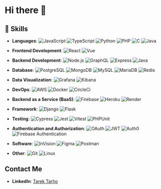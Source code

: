 # Hi there 👋

<!--
## GitHub Stats
![Your GitHub stats](https://github-readme-stats.vercel.app/api?username=tarektarho&show_icons=true&theme=radical) 
-->

## 🚀 Skills
- **Languages**: 
  ![JavaScript](https://img.shields.io/badge/-JavaScript-black?style=flat-square&logo=javascript) 
  ![TypeScript](https://img.shields.io/badge/-TypeScript-007ACC?style=flat-square&logo=typescript) 
  ![Python](https://img.shields.io/badge/-Python-black?style=flat-square&logo=python) 
  ![PHP](https://img.shields.io/badge/-PHP-777BB4?style=flat-square&logo=php) 
  ![C](https://img.shields.io/badge/-C-A8B9CC?style=flat-square&logo=c) 
  ![Java](https://img.shields.io/badge/-Java-007396?style=flat-square&logo=java)

- **Frontend Development**: 
  ![React](https://img.shields.io/badge/-React-black?style=flat-square&logo=react) 
  ![Vue](https://img.shields.io/badge/-Vue.js-4FC08D?style=flat-square&logo=vue.js) 

- **Backend Development**: 
  ![Node.js](https://img.shields.io/badge/-Node.js-black?style=flat-square&logo=node.js) 
  ![GraphQL](https://img.shields.io/badge/-GraphQL-E10098?style=flat-square&logo=graphql) 
  ![Express](https://img.shields.io/badge/-Express-000000?style=flat-square&logo=express)
  ![Java](https://img.shields.io/badge/-Java-yellow?style=flat-square&logo=coffee)

- **Database**: 
  ![PostgreSQL](https://img.shields.io/badge/-PostgreSQL-336791?style=flat-square&logo=postgresql) 
  ![MongoDB](https://img.shields.io/badge/-MongoDB-47A248?style=flat-square&logo=mongodb) 
  ![MySQL](https://img.shields.io/badge/-MySQL-4479A1?style=flat-square&logo=mysql) 
  ![MariaDB](https://img.shields.io/badge/-MariaDB-003545?style=flat-square&logo=mariadb) 
  ![Redis](https://img.shields.io/badge/-Redis-DC382D?style=flat-square&logo=redis)

- **Data Visualization**: 
  ![Grafana](https://img.shields.io/badge/-Grafana-F46800?style=flat-square&logo=grafana) 
  ![Kibana](https://img.shields.io/badge/-Kibana-005571?style=flat-square&logo=kibana)

- **DevOps**: 
  ![AWS](https://img.shields.io/badge/-AWS-232F3E?style=flat-square&logo=amazon-aws) 
  ![Docker](https://img.shields.io/badge/-Docker-black?style=flat-square&logo=docker) 
  ![CircleCi](https://img.shields.io/badge/-CircleCi-343434?style=flat-square&logo=circleci)

- **Backend as a Service (BaaS)**: 
  ![Firebase](https://img.shields.io/badge/-Firebase-FFCA28?style=flat-square&logo=firebase) 
  ![Heroku](https://img.shields.io/badge/-Heroku-430098?style=flat-square&logo=heroku)
  ![Render](https://img.shields.io/badge/-Render-005571?style=flat-square&logo=render)

- **Framework**: 
  ![Django](https://img.shields.io/badge/-Django-black?style=flat-square&logo=django) 
  ![Flask](https://img.shields.io/badge/-Flask-000000?style=flat-square&logo=flask)

- **Testing**: 
  ![Cypress](https://img.shields.io/badge/-Cypress-17202C?style=flat-square&logo=cypress) 
  ![Jest](https://img.shields.io/badge/-Jest-C21325?style=flat-square&logo=jest)
  ![Vitest](https://img.shields.io/badge/-Vitest-6E9F18?style=flat-square&logo=vitest)
  ![PHPUnit](https://img.shields.io/badge/-PHPUnit-6D0EB5?style=flat-square&logo=php)

- **Authentication and Authorization**:
  ![OAuth](https://img.shields.io/badge/-OAuth-3949AB?style=flat-square&logo=oauth)
  ![JWT](https://img.shields.io/badge/-JWT-000000?style=flat-square&logo=json-web-tokens)
  ![Auth0](https://img.shields.io/badge/-Auth0-EB5424?style=flat-square&logo=auth0)
  ![Firebase Authentication](https://img.shields.io/badge/-Firebase%20Authentication-FFCA28?style=flat-square&logo=firebase)

- **Software**: 
  ![InVision](https://img.shields.io/badge/-InVision-FF3366?style=flat-square&logo=invision) 
  ![Figma](https://img.shields.io/badge/-Figma-F24E1E?style=flat-square&logo=figma) 
  ![Postman](https://img.shields.io/badge/-Postman-FF6C37?style=flat-square&logo=postman)

- **Other**: 
  ![Git](https://img.shields.io/badge/-Git-black?style=flat-square&logo=git) 
  ![Linux](https://img.shields.io/badge/-Linux-FCC624?style=flat-square&logo=linux)

<!--
![Your GitHub stats](https://github-readme-stats-ochre-mu-55.vercel.app/api?username=tarektarho&include_all_commits=flase&show_icons=true&hide_border=true)
-->

## Contact Me
- **LinkedIn**: [Tarek Tarho](https://www.linkedin.com/in/tarek-tarho)

<!--
**tarektarho/tarektarho** is a ✨ _special_ ✨ repository because its `README.md` (this file) appears on your GitHub profile.

Here are some ideas to get you started:

- 🔭 I’m currently working on ...
- 🌱 I’m currently learning ...
- 👯 I’m looking to collaborate on ...
- 🤔 I’m looking for help with ...
- 💬 Ask me about ...
- 📫 How to reach me: ...
- 😄 Pronouns: ...
- ⚡ Fun fact: ...
-->
